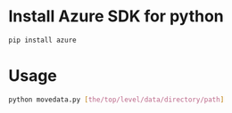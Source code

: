 # Install Azure SDK for python
```sh
pip install azure
```

# Usage
```sh
python movedata.py [the/top/level/data/directory/path]
```
